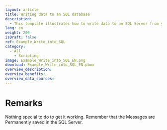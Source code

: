 ```yaml
---
layout: article
title: Writing data to an SQL database
description: 
  - This template illustrates how to write data to an SQL Server from your Peakboard Box.
lang: en
weight: 200
isDraft: false
ref: Example_Write_into_SQL
category:
  - All
    - Scripting
image: Example_Write_into_SQL_EN.png
download: Example_Write_into_SQL_EN.pbmx
overview_description:
overview_benefits:
overview_data_sources: 
---
```

# Remarks
Nothing special to do to get it working. Remember that the Messages are Permanently saved in the SQL Server.
